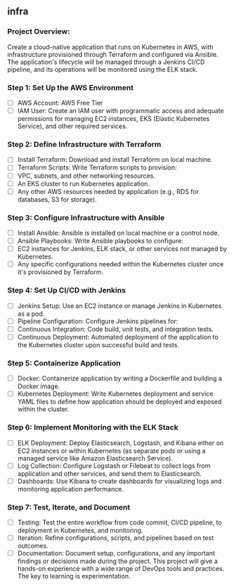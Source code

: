 ## infra
### Project Overview:
Create a cloud-native application that runs on Kubernetes in AWS, with infrastructure provisioned through Terraform and configured via Ansible. The application's lifecycle will be managed through a Jenkins CI/CD pipeline, and its operations will be monitored using the ELK stack.

### Step 1: Set Up the AWS Environment
- [ ] AWS Account: AWS Free Tier
- [ ] IAM User: Create an IAM user with programmatic access and adequate permissions for managing EC2 instances, EKS (Elastic Kubernetes Service), and other required services.

### Step 2: Define Infrastructure with Terraform
- [ ] Install Terraform: Download and install Terraform on local machine.
- [ ] Terraform Scripts: Write Terraform scripts to provision:
- [ ] VPC, subnets, and other networking resources.
- [ ] An EKS cluster to run Kubernetes application.
- [ ] Any other AWS resources needed by application (e.g., RDS for databases, S3 for storage).

### Step 3: Configure Infrastructure with Ansible
- [ ] Install Ansible:  Ansible is installed on local machine or a control node.
- [ ] Ansible Playbooks: Write Ansible playbooks to configure:
- [ ] EC2 instances for Jenkins, ELK stack, or other services not managed by Kubernetes.
- [ ] Any specific configurations needed within the Kubernetes cluster once it's provisioned by Terraform.

### Step 4: Set Up CI/CD with Jenkins
- [ ] Jenkins Setup: Use an EC2 instance or manage Jenkins in Kubernetes as a pod.
- [ ] Pipeline Configuration: Configure Jenkins pipelines for:
- [ ] Continuous Integration: Code build, unit tests, and integration tests.
- [ ] Continuous Deployment: Automated deployment of the application to the Kubernetes cluster upon successful build and tests.

### Step 5: Containerize Application
- [ ] Docker: Containerize application by writing a Dockerfile and building a Docker image.
- [ ] Kubernetes Deployment: Write Kubernetes deployment and service YAML files to define how application should be deployed and exposed within the cluster.

### Step 6: Implement Monitoring with the ELK Stack
- [ ] ELK Deployment: Deploy Elasticsearch, Logstash, and Kibana either on EC2 instances or within Kubernetes (as separate pods or using a managed service like Amazon Elasticsearch Service).
- [ ] Log Collection: Configure Logstash or Filebeat to collect logs from application and other services, and send them to Elasticsearch.
- [ ] Dashboards: Use Kibana to create dashboards for visualizing logs and monitoring application performance.

### Step 7: Test, Iterate, and Document
- [ ] Testing: Test the entire workflow from code commit, CI/CD pipeline, to deployment in Kubernetes, and monitoring.
- [ ] Iteration: Refine configurations, scripts, and pipelines based on test outcomes.
- [ ] Documentation: Document setup, configurations, and any important findings or decisions made during the project.
This project will give a hands-on experience with a wide range of DevOps tools and practices. The key to learning is experimentation.
